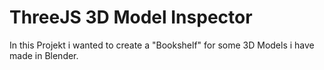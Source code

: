 # ThreeJS 3D Model Inspector
In this Projekt i wanted to create a "Bookshelf" for some 3D Models i have made in Blender.

